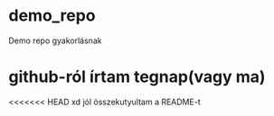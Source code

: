 # demo_repo
Demo repo gyakorlásnak
# github-ról írtam tegnap(vagy ma)
<<<<<<< HEAD
xd
jól összekutyultam a README-t
